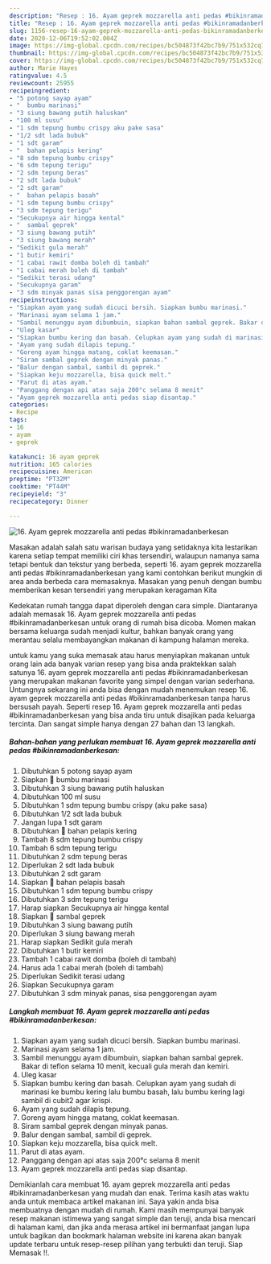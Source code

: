 ```yaml
---
description: "Resep : 16. Ayam geprek mozzarella anti pedas #bikinramadanberkesan teraktual"
title: "Resep : 16. Ayam geprek mozzarella anti pedas #bikinramadanberkesan teraktual"
slug: 1156-resep-16-ayam-geprek-mozzarella-anti-pedas-bikinramadanberkesan-teraktual
date: 2020-12-06T19:52:02.004Z
image: https://img-global.cpcdn.com/recipes/bc504873f42bc7b9/751x532cq70/16-ayam-geprek-mozzarella-anti-pedas-bikinramadanberkesan-foto-resep-utama.jpg
thumbnail: https://img-global.cpcdn.com/recipes/bc504873f42bc7b9/751x532cq70/16-ayam-geprek-mozzarella-anti-pedas-bikinramadanberkesan-foto-resep-utama.jpg
cover: https://img-global.cpcdn.com/recipes/bc504873f42bc7b9/751x532cq70/16-ayam-geprek-mozzarella-anti-pedas-bikinramadanberkesan-foto-resep-utama.jpg
author: Marie Hayes
ratingvalue: 4.5
reviewcount: 25955
recipeingredient:
- "5 potong sayap ayam"
- "  bumbu marinasi"
- "3 siung bawang putih haluskan"
- "100 ml susu"
- "1 sdm tepung bumbu crispy aku pake sasa"
- "1/2 sdt lada bubuk"
- "1 sdt garam"
- "  bahan pelapis kering"
- "8 sdm tepung bumbu crispy"
- "6 sdm tepung terigu"
- "2 sdm tepung beras"
- "2 sdt lada bubuk"
- "2 sdt garam"
- "  bahan pelapis basah"
- "1 sdm tepung bumbu crispy"
- "3 sdm tepung terigu"
- "Secukupnya air hingga kental"
- "  sambal geprek"
- "3 siung bawang putih"
- "3 siung bawang merah"
- "Sedikit gula merah"
- "1 butir kemiri"
- "1 cabai rawit domba boleh di tambah"
- "1 cabai merah boleh di tambah"
- "Sedikit terasi udang"
- "Secukupnya garam"
- "3 sdm minyak panas sisa penggorengan ayam"
recipeinstructions:
- "Siapkan ayam yang sudah dicuci bersih. Siapkan bumbu marinasi."
- "Marinasi ayam selama 1 jam."
- "Sambil menunggu ayam dibumbuin, siapkan bahan sambal geprek. Bakar di teflon selama 10 menit, kecuali gula merah dan kemiri."
- "Uleg kasar"
- "Siapkan bumbu kering dan basah. Celupkan ayam yang sudah di marinasi ke bumbu kering lalu bumbu basah, lalu bumbu kering lagi sambil di cubit2 agar krispi."
- "Ayam yang sudah dilapis tepung."
- "Goreng ayam hingga matang, coklat keemasan."
- "Siram sambal geprek dengan minyak panas."
- "Balur dengan sambal, sambil di geprek."
- "Siapkan keju mozzarella, bisa quick melt."
- "Parut di atas ayam."
- "Panggang dengan api atas saja 200°c selama 8 menit"
- "Ayam geprek mozzarella anti pedas siap disantap."
categories:
- Recipe
tags:
- 16
- ayam
- geprek

katakunci: 16 ayam geprek 
nutrition: 165 calories
recipecuisine: American
preptime: "PT32M"
cooktime: "PT44M"
recipeyield: "3"
recipecategory: Dinner

---
```



![16. Ayam geprek mozzarella anti pedas #bikinramadanberkesan](https://img-global.cpcdn.com/recipes/bc504873f42bc7b9/751x532cq70/16-ayam-geprek-mozzarella-anti-pedas-bikinramadanberkesan-foto-resep-utama.jpg)

Masakan adalah salah satu warisan budaya yang setidaknya kita lestarikan karena setiap tempat memiliki ciri khas tersendiri, walaupun namanya sama tetapi bentuk dan tekstur yang berbeda, seperti 16. ayam geprek mozzarella anti pedas #bikinramadanberkesan yang kami contohkan berikut mungkin di area anda berbeda cara memasaknya. Masakan yang penuh dengan bumbu memberikan kesan tersendiri yang merupakan keragaman Kita

Kedekatan rumah tangga dapat diperoleh dengan cara simple. Diantaranya adalah memasak 16. Ayam geprek mozzarella anti pedas #bikinramadanberkesan untuk orang di rumah bisa dicoba. Momen makan bersama keluarga sudah menjadi kultur, bahkan banyak orang yang merantau selalu membayangkan makanan di kampung halaman mereka.



untuk kamu yang suka memasak atau harus menyiapkan makanan untuk orang lain ada banyak varian resep yang bisa anda praktekkan salah satunya 16. ayam geprek mozzarella anti pedas #bikinramadanberkesan yang merupakan makanan favorite yang simpel dengan varian sederhana. Untungnya sekarang ini anda bisa dengan mudah menemukan resep 16. ayam geprek mozzarella anti pedas #bikinramadanberkesan tanpa harus bersusah payah.
Seperti resep 16. Ayam geprek mozzarella anti pedas #bikinramadanberkesan yang bisa anda tiru untuk disajikan pada keluarga tercinta. Dan sangat simple hanya dengan 27 bahan dan 13 langkah.


<!--inarticleads1-->

##### Bahan-bahan yang perlukan membuat 16. Ayam geprek mozzarella anti pedas #bikinramadanberkesan:

1. Dibutuhkan 5 potong sayap ayam
1. Siapkan  🐤 bumbu marinasi
1. Dibutuhkan 3 siung bawang putih haluskan
1. Dibutuhkan 100 ml susu
1. Dibutuhkan 1 sdm tepung bumbu crispy (aku pake sasa)
1. Dibutuhkan 1/2 sdt lada bubuk
1. Jangan lupa 1 sdt garam
1. Dibutuhkan  🐤 bahan pelapis kering
1. Tambah 8 sdm tepung bumbu crispy
1. Tambah 6 sdm tepung terigu
1. Dibutuhkan 2 sdm tepung beras
1. Diperlukan 2 sdt lada bubuk
1. Dibutuhkan 2 sdt garam
1. Siapkan  🐤 bahan pelapis basah
1. Dibutuhkan 1 sdm tepung bumbu crispy
1. Dibutuhkan 3 sdm tepung terigu
1. Harap siapkan Secukupnya air hingga kental
1. Siapkan  🐤 sambal geprek
1. Dibutuhkan 3 siung bawang putih
1. Diperlukan 3 siung bawang merah
1. Harap siapkan Sedikit gula merah
1. Dibutuhkan 1 butir kemiri
1. Tambah 1 cabai rawit domba (boleh di tambah)
1. Harus ada 1 cabai merah (boleh di tambah)
1. Diperlukan Sedikit terasi udang
1. Siapkan Secukupnya garam
1. Dibutuhkan 3 sdm minyak panas, sisa penggorengan ayam




<!--inarticleads2-->

##### Langkah membuat  16. Ayam geprek mozzarella anti pedas #bikinramadanberkesan:

1. Siapkan ayam yang sudah dicuci bersih. Siapkan bumbu marinasi.
1. Marinasi ayam selama 1 jam.
1. Sambil menunggu ayam dibumbuin, siapkan bahan sambal geprek. Bakar di teflon selama 10 menit, kecuali gula merah dan kemiri.
1. Uleg kasar
1. Siapkan bumbu kering dan basah. Celupkan ayam yang sudah di marinasi ke bumbu kering lalu bumbu basah, lalu bumbu kering lagi sambil di cubit2 agar krispi.
1. Ayam yang sudah dilapis tepung.
1. Goreng ayam hingga matang, coklat keemasan.
1. Siram sambal geprek dengan minyak panas.
1. Balur dengan sambal, sambil di geprek.
1. Siapkan keju mozzarella, bisa quick melt.
1. Parut di atas ayam.
1. Panggang dengan api atas saja 200°c selama 8 menit
1. Ayam geprek mozzarella anti pedas siap disantap.




Demikianlah cara membuat 16. ayam geprek mozzarella anti pedas #bikinramadanberkesan yang mudah dan enak. Terima kasih atas waktu anda untuk membaca artikel makanan ini. Saya yakin anda bisa membuatnya dengan mudah di rumah. Kami masih mempunyai banyak resep makanan istimewa yang sangat simple dan teruji, anda bisa mencari di halaman kami, dan jika anda merasa artikel ini bermanfaat jangan lupa untuk bagikan dan bookmark halaman website ini karena akan banyak update terbaru untuk resep-resep pilihan yang terbukti dan teruji. Siap Memasak !!. 
